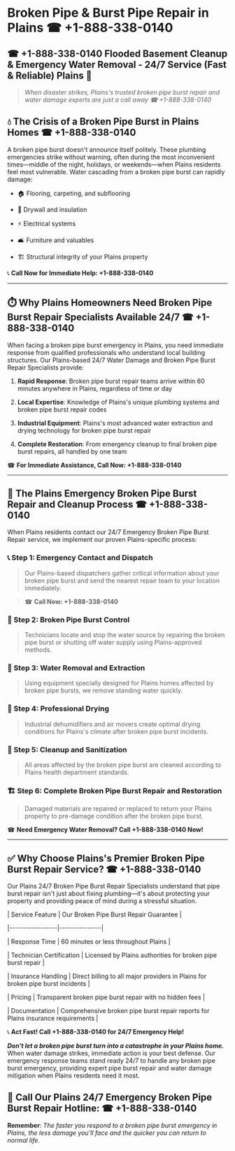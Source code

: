 # Broken Pipe & Burst Pipe Repair in Plains ☎ +1-888-338-0140  
## ☎ +1-888-338-0140 Flooded Basement Cleanup & Emergency Water Removal - 24/7 Service (Fast & Reliable) Plains 🚨  

> *When disaster strikes, Plains's trusted broken pipe burst repair and water damage experts are just a call away ☎ +1-888-338-0140*  

## 💧 The Crisis of a Broken Pipe Burst in Plains Homes ☎ +1-888-338-0140  

A broken pipe burst doesn't announce itself politely. These plumbing emergencies strike without warning, often during the most inconvenient times—middle of the night, holidays, or weekends—when Plains residents feel most vulnerable. Water cascading from a broken pipe burst can rapidly damage:  

* 🏠 Flooring, carpeting, and subflooring  
* 🧱 Drywall and insulation  
* ⚡ Electrical systems  
* 🛋️ Furniture and valuables  
* 🏗️ Structural integrity of your Plains property  

📞 **Call Now for Immediate Help: +1-888-338-0140**  

---  

## ⏱️ Why Plains Homeowners Need Broken Pipe Burst Repair Specialists Available 24/7 ☎ +1-888-338-0140  

When facing a broken pipe burst emergency in Plains, you need immediate response from qualified professionals who understand local building structures. Our Plains-based 24/7 Water Damage and Broken Pipe Burst Repair Specialists provide:  

1. **Rapid Response**: Broken pipe burst repair teams arrive within 60 minutes anywhere in Plains, regardless of time or day  
2. **Local Expertise**: Knowledge of Plains's unique plumbing systems and broken pipe burst repair codes  
3. **Industrial Equipment**: Plains's most advanced water extraction and drying technology for broken pipe burst repair  
4. **Complete Restoration**: From emergency cleanup to final broken pipe burst repairs, all handled by one team  

☎ **For Immediate Assistance, Call Now: +1-888-338-0140**  

---  

## 🔧 The Plains Emergency Broken Pipe Burst Repair and Cleanup Process ☎ +1-888-338-0140  

When Plains residents contact our 24/7 Emergency Broken Pipe Burst Repair service, we implement our proven Plains-specific process:  

### 📞 Step 1: Emergency Contact and Dispatch  
> Our Plains-based dispatchers gather critical information about your broken pipe burst and send the nearest repair team to your location immediately.  
> ☎ **Call Now: +1-888-338-0140**  

### 🚿 Step 2: Broken Pipe Burst Control  
> Technicians locate and stop the water source by repairing the broken pipe burst or shutting off water supply using Plains-approved methods.  

### 🌊 Step 3: Water Removal and Extraction  
> Using equipment specially designed for Plains homes affected by broken pipe bursts, we remove standing water quickly.  

### 💨 Step 4: Professional Drying  
> Industrial dehumidifiers and air movers create optimal drying conditions for Plains's climate after broken pipe burst incidents.  

### 🧼 Step 5: Cleanup and Sanitization  
> All areas affected by the broken pipe burst are cleaned according to Plains health department standards.  

### 🏗️ Step 6: Complete Broken Pipe Burst Repair and Restoration  
> Damaged materials are repaired or replaced to return your Plains property to pre-damage condition after the broken pipe burst.  

☎ **Need Emergency Water Removal? Call +1-888-338-0140 Now!**  

---  

## ✅ Why Choose Plains's Premier Broken Pipe Burst Repair Service? ☎ +1-888-338-0140  

Our Plains 24/7 Broken Pipe Burst Repair Specialists understand that pipe burst repair isn't just about fixing plumbing—it's about protecting your property and providing peace of mind during a stressful situation.  

| Service Feature | Our Broken Pipe Burst Repair Guarantee |  
|-----------------|---------------|  
| Response Time | 60 minutes or less throughout Plains |  
| Technician Certification | Licensed by Plains authorities for broken pipe burst repair |  
| Insurance Handling | Direct billing to all major providers in Plains for broken pipe burst incidents |  
| Pricing | Transparent broken pipe burst repair with no hidden fees |  
| Documentation | Comprehensive broken pipe burst repair reports for Plains insurance requirements |  

📞 **Act Fast! Call +1-888-338-0140 for 24/7 Emergency Help!**  

***Don't let a broken pipe burst turn into a catastrophe in your Plains home.*** When water damage strikes, immediate action is your best defense. Our emergency response teams stand ready 24/7 to handle any broken pipe burst emergency, providing expert pipe burst repair and water damage mitigation when Plains residents need it most.  

## 📱 Call Our Plains 24/7 Emergency Broken Pipe Burst Repair Hotline: ☎ +1-888-338-0140  

**Remember**: *The faster you respond to a broken pipe burst emergency in Plains, the less damage you'll face and the quicker you can return to normal life.*